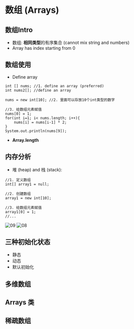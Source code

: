 # 数组 (Arrays)
## 数组Intro
- 数组: **相同类型**的有序集合 (cannot mix string and numbers)
- Array has index starting from 0
## 数组使用
- Define array
```
int [] nums; //1. define an array (preferred)
int nums2[]; //define an array

nums = new int[10]; //2. 里面可以存放10个int类型的数字

//3. 给数组元素赋值
nums[0] = 1;
for(int i=1; i< nums.length; i++){
    nums[i] = nums[i-1] * 2;
}
System.out.println(nums[9]);
```
- **Array.length**

## 内存分析
- 堆 (heap) and 栈 (stack): 
```
//1. 定义数组 
int[] array1 = null;

//2. 创建数组
array1 = new int[10];

//3. 给数组元素赋值
array1[0] = 1;
//...
```

![09]()
![08]()

## 三种初始化状态
- 静态
- 动态
- 默认初始化
## 多维数组
## Arrays 类
## 稀疏数组